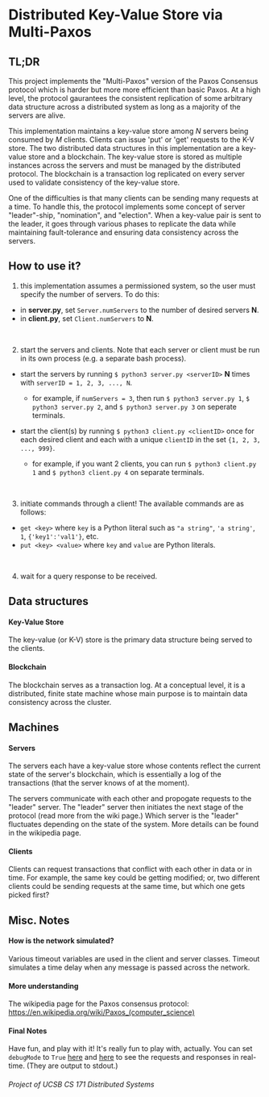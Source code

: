 # Distributed Key-Value Store via Multi-Paxos

## TL;DR
This project implements the "Multi-Paxos" version of the Paxos Consensus protocol which is harder but more more efficient than basic Paxos. At a high level, the protocol gaurantees the consistent replication of some arbitrary data structure across a distributed system as long as a majority of the servers are alive.

This implementation maintains a key-value store among *N* servers being consumed by *M* clients. Clients can issue 'put' or 'get' requests to the K-V store. The two distributed data structures in this implementation are a key-value store and a blockchain. The key-value store is stored as multiple instances across the servers and must be managed by the distributed protocol. The blockchain is a transaction log replicated on every server used to validate consistency of the key-value store.

One of the difficulties is that many clients can be sending many requests at a time. To handle this, the protocol implements some concept of server "leader"-ship, "nomination", and "election". When a key-value pair is sent to the leader, it goes through various phases to replicate the data while maintaining fault-tolerance and ensuring data consistency across the servers. 

## How to use it?

1. this implementation assumes a permissioned system, so the user must specify the number of servers. To do this:

* in **server.py**, set `Server.numServers` to the number of desired servers **N**.
* in **client.py**, set `Client.numServers` to **N**.

<br/>

2. start the servers and clients. Note that each server or client must be run in its own process (e.g. a separate bash process).

* start the servers by running `$ python3 server.py <serverID>` **N** times with `serverID = 1, 2, 3, ..., N`.
   * for example, if `numServers = 3`, then run `$ python3 server.py 1`, `$ python3 server.py 2`, and `$ python3 server.py 3` on seperate terminals.

* start the client(s) by running `$ python3 client.py <clientID>` once for each desired client and each with a unique `clientID` in the set `{1, 2, 3, ..., 999}`.
   * for example, if you want 2 clients, you can run `$ python3 client.py 1` and `$ python3 client.py 4` on separate terminals.

<br/>

3. initiate commands through a client! The available commands are as follows:
* `get <key>` where `key` is a Python literal such as `"a string"`, `'a string'`, `1`, `{'key1':'val1'}`, etc.
* `put <key> <value>` where `key` and `value` are Python literals.

<br/>

4. wait for a query response to be received.

## Data structures

#### Key-Value Store
The key-value (or K-V) store is the primary data structure being served to the clients.

#### Blockchain
The blockchain serves as a transaction log. At a conceptual level, it is a distributed, finite state machine whose main purpose is to maintain data consistency across the cluster. 

## Machines

#### Servers
The servers each have a key-value store whose contents reflect the current state of the server's blockchain, which is essentially a log of the transactions (that the server knows of at the moment).

The servers communicate with each other and propogate requests to the "leader" server. The "leader" server then initiates the next stage of the protocol (read more from the wiki page.) Which server is the "leader" fluctuates depending on the state of the system. More details can be found in the wikipedia page.

#### Clients
Clients can request transactions that conflict with each other in data or in time. For example, the same key could be getting modified; or, two different clients could be sending requests at the same time, but which one gets picked first?

## Misc. Notes
#### How is the network simulated?
Various timeout variables are used in the client and server classes. Timeout simulates a time delay when any message is passed across the network.

#### More understanding
The wikipedia page for the Paxos consensus protocol: https://en.wikipedia.org/wiki/Paxos_(computer_science)

#### Final Notes
Have fun, and play with it! It's really fun to play with, actually. You can set `debugMode` to `True` [here](https://github.com/nicomwong/paxosBlockChain/blob/main/client.py#L12) and [here](https://github.com/nicomwong/paxosBlockChain/blob/main/server.py#L45) to see the requests and responses in real-time. (They are output to stdout.)

###### Project of UCSB CS 171 Distributed Systems
